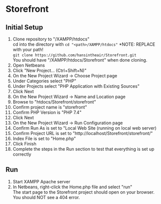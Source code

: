 # Storefront

## Initial Setup
1. Clone repository to "<path>/XAMPP/htdocs"  
    cd into the directory with `cd "<path>/XAMPP/htdocs"` *NOTE: REPLACE <path> with your path!   
    `git clone https://github.com/hansintheair/Storefront.git`  
    You should have "<path>/XAMPP/htdocs/Storefront" when done cloning.
2. Open Netbeans
3. Click "New Project... (Ctrl+Shift+N)"
4. On the New Project Wizard -> Choose Project page
  5. Under Categories select "PHP"
  6. Under Projects select "PHP Application with Existing Sources"
  7. Click Next
8. On the New Project Wizard -> Name and Location page
  9. Browse to "htdocs/Storefront/storefront"
  10. Confirm project name is "storefront"
  11. Confirm PHP Version is "PHP 7.4"
  12. Click Next
13. On the New Project Wizard -> Run Configuration page
  14. Confirm Run As is set to "Local Web Site (running on local web server)
  15. Confirm Project URL is set to "http://localhost/Storefront/storefront/"
  16. Index File is set to "Home.php"
  17. Click Finish
18. Complete the steps in the Run section to test that everything is set up correctly

## Run
1. Start XAMPP Apache server
2. In Netbeans, right-click the Home.php file and select "run"  
    The start page to the Storefront project should open on your browser.  
    You should NOT see a 404 error.

